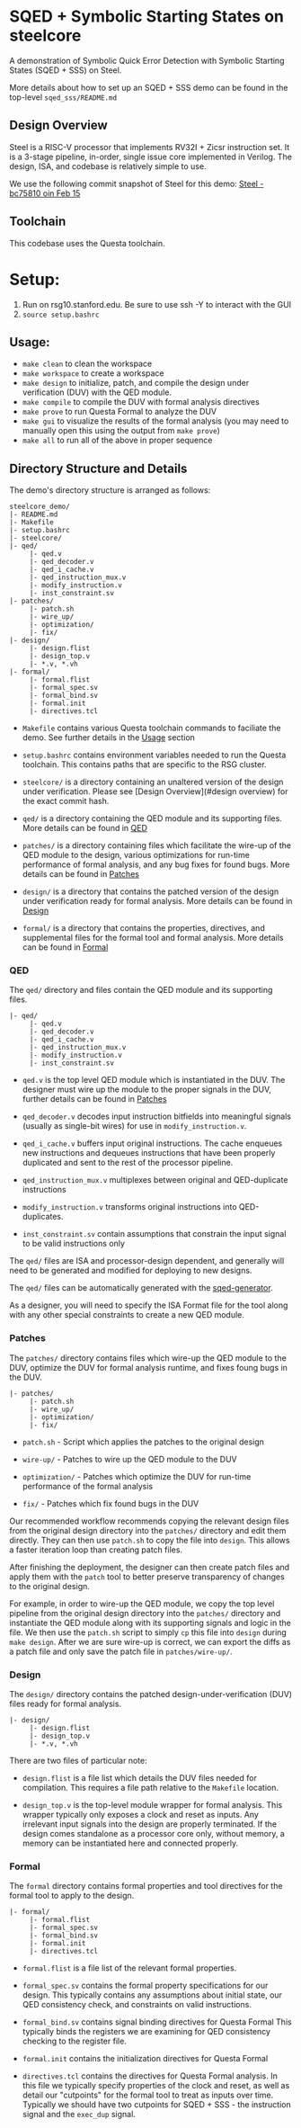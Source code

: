 # SQED + Symbolic Starting States on steelcore

A demonstration of Symbolic Quick Error Detection with Symbolic Starting States
(SQED + SSS) on Steel.

More details about how to set up an SQED + SSS demo can be found in the
top-level `sqed_sss/README.md`

## Design Overview
Steel is a RISC-V processor that implements RV32I + Zicsr instruction set.
It is a 3-stage pipeline, in-order, single issue core implemented in Verilog.
The design, ISA, and codebase is relatively simple to use.

We use the following commit snapshot of Steel for this demo:
[Steel - bc75810 oin Feb 15](https://github.com/rafaelcalcada/steel-core/commit/bc7581015cd35d0a7eabffcee2bfe04957a9d734)


## Toolchain
This codebase uses the Questa toolchain.


# Setup:
1. Run on rsg10.stanford.edu. Be sure to use ssh -Y to interact with the GUI
2. `source setup.bashrc`


## Usage:
- `make clean` to clean the workspace
- `make workspace` to create a workspace
- `make design` to initialize, patch, and compile the
   design under verification (DUV) with the QED module.
- `make compile` to compile the DUV with formal analysis
   directives
- `make prove` to run Questa Formal to analyze the DUV
- `make gui` to visualize the results of the formal analysis
  (you may need to manually open this using the output from `make prove`)
- `make all` to run all of the above in proper sequence


## Directory Structure and Details

The demo's directory structure is arranged as follows:
```
steelcore_demo/
|- README.md
|- Makefile
|- setup.bashrc
|- steelcore/
|- qed/
	 |- qed.v
	 |- qed_decoder.v
	 |- qed_i_cache.v
	 |- qed_instruction_mux.v
	 |- modify_instruction.v
	 |- inst_constraint.sv
|- patches/
	 |- patch.sh
	 |- wire_up/
	 |- optimization/
	 |- fix/
|- design/
	 |- design.flist
	 |- design_top.v
	 |- *.v, *.vh
|- formal/
	 |- formal.flist
	 |- formal_spec.sv
	 |- formal_bind.sv
	 |- formal.init
	 |- directives.tcl
```

- `Makefile` contains various Questa toolchain commands to faciliate the demo.
   See further details in the [Usage](#usage) section

- `setup.bashrc` contains environment variables needed to run the Questa
   toolchain. This contains paths that are specific to the RSG cluster.

- `steelcore/` is a directory containing an unaltered version of the design
   under verification. Please see [Design Overview](#design overview) for
   the exact commit hash.

- `qed/` is a directory containing the QED module and its supporting files.
   More details can be found in [QED](#qed)

- `patches/` is a directory containing files which facilitate the wire-up of
   the QED module to the design, various optimizations for run-time performance
   of formal analysis, and any bug fixes for found bugs.
   More details can be found in [Patches](#patches)

- `design/` is a directory that contains the patched version of the design
   under verification ready for formal analysis.
   More details can be found in [Design](#design)

- `formal/` is a directory that contains the properties, directives, and
   supplemental files for the formal tool and formal analysis.
   More details can be found in [Formal](#formal)


### QED
The `qed/` directory and files contain the QED module and its supporting files.

```
|- qed/
	 |- qed.v
	 |- qed_decoder.v
	 |- qed_i_cache.v
	 |- qed_instruction_mux.v
	 |- modify_instruction.v
	 |- inst_constraint.sv
```

- `qed.v` is the top level QED module which is instantiated in the DUV.
  The designer must wire up the module to the proper signals in the DUV,
  further details can be found in [Patches](#patches)

- `qed_decoder.v` decodes input instruction bitfields into meaningful signals
   (usually as single-bit wires) for use in `modify_instruction.v`.

- `qed_i_cache.v` buffers input original instructions. The cache enqueues new
   instructions and dequeues instructions that have been properly duplicated and
   sent to the rest of the processor pipeline.

- `qed_instruction_mux.v` multiplexes between original and QED-duplicate
   instructions

- `modify_instruction.v` transforms original instructions into QED-duplicates.

- `inst_constraint.sv` contain assumptions that constrain the input signal
   to be valid instructions only

The `qed/` files are ISA and processor-design dependent, and generally will
need to be generated and modified for deploying to new designs.

The `qed/` files can be automatically generated with the
[sqed-generator](https://github.com/upscale-project/sqed-generator).

As a designer, you will need to specify the ISA Format file for the tool
along with any other special constraints to create a new QED module.

### Patches
The `patches/` directory contains files which wire-up the QED module to the
DUV, optimize the DUV for formal analysis runtime, and fixes foung bugs in the
DUV.

```
|- patches/
	 |- patch.sh
	 |- wire_up/
	 |- optimization/
	 |- fix/
```

- `patch.sh` - Script which applies the patches to the original design

- `wire-up/` - Patches to wire up the QED module to the DUV

- `optimization/` - Patches which optimize the DUV for run-time performance
   of the formal analysis

- `fix/` - Patches which fix found bugs in the DUV

Our recommended workflow recommends copying the relevant design files from the
original design directory into the `patches/` directory and edit them directly.
They can then use `patch.sh` to copy the file into `design`.
This allows a faster iteration loop than creating patch files.

After finishing the deployment, the designer can then create patch files
and apply them with the `patch` tool to better preserve transparency of
changes to the original design.

For example, in order to wire-up the QED module, we copy the top level pipeline
from the original design directory into the `patches/` directory and
instantiate the QED module along with its supporting signals and logic in the
file. We then use the `patch.sh` script to simply `cp` this file into `design`
during `make design`. After we are sure wire-up is correct, we can export
the diffs as a patch file and only save the patch file in `patches/wire-up/`.

### Design
The `design/` directory contains the patched design-under-verification (DUV)
files ready for formal analysis.

```
|- design/
	 |- design.flist
	 |- design_top.v
	 |- *.v, *.vh
```

There are two files of particular note:
- `design.flist` is a file list which details the DUV files needed for
   compilation. This requires a file path relative to the `Makefile` location.

- `design_top.v` is the top-level module wrapper for formal analysis.
   This wrapper typically only exposes a clock and reset as inputs.
   Any irrelevant input signals into the design are properly terminated.
   If the design comes standalone as a processor core only, without memory,
   a memory can be instantiated here and connected properly.

### Formal
The `formal` directory contains formal properties and tool directives for
the formal tool to apply to the design.

```
|- formal/
	 |- formal.flist
	 |- formal_spec.sv
	 |- formal_bind.sv
	 |- formal.init
	 |- directives.tcl
```

- `formal.flist` is a file list of the relevant formal properties.

- `formal_spec.sv` contains the formal property specifications for our design.
   This typically contains any assumptions about initial state, our QED
   consistency check, and constraints on valid instructions.

- `formal_bind.sv` contains signal binding directives for Questa Formal
   This typically binds the registers we are examining for QED consistency
   checking to the register file.

- `formal.init` contains the initialization directives for Questa Formal

- `directives.tcl` contains the directives for Questa Formal analysis.
   In this file we typically specify properties of the clock and reset,
   as well as detail our "cutpoints" for the formal tool to treat as inputs
   over time. Typically we should have two cutpoints for SQED + SSS - 
   the instruction signal and the `exec_dup` signal.
